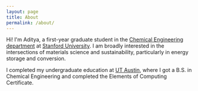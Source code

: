 ```yaml
---
layout: page
title: About
permalink: /about/
---
```


Hi! I'm Aditya, a first-year graduate student in the [Chemical Engineering department](https://cheme.stanford.edu/) at [Stanford University](https://www.stanford.edu/). I am broadly interested in the intersections of materials science and sustainability, particularly in energy storage and conversion.

I completed my undergraduate education at [UT Austin](https://utexas.edu), where I got a B.S. in Chemical Engineering and completed the Elements of Computing Certificate.
